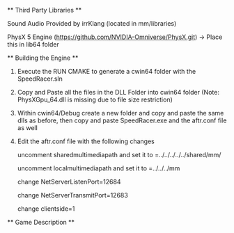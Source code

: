 ** Third Party Libraries **

Sound Audio Provided by irrKlang (located in mm/libraries)

PhysX 5 Engine (https://github.com/NVIDIA-Omniverse/PhysX.git) -> Place this in lib64 folder

** Building the Engine ** 
1. Execute the RUN CMAKE to generate a cwin64 folder with the SpeedRacer.sln
2. Copy and Paste all the files in the DLL Folder into cwin64 folder (Note: PhysXGpu_64.dll is missing due to file size restriction)
3. Within cwin64/Debug create a new folder and copy and paste the same dlls as before, then copy and paste SpeedRacer.exe and the aftr.conf file as well
4. Edit the aftr.conf file with the following changes
   
     uncomment sharedmultimediapath and set it to =../../../../../shared/mm/
   
     uncomment localmultimediapath and set it to =../../../mm
     
     change NetServerListenPort=12684
   
     change NetServerTransmitPort=12683
   
     change clientside=1

** Game Description ** 
